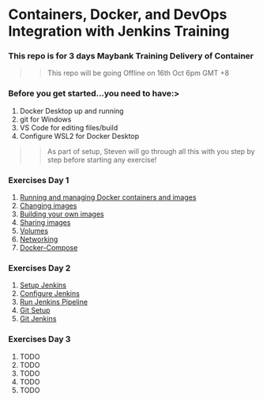 # Containers, Docker, and DevOps Integration with Jenkins Training
### This repo is for 3 days Maybank Training Delivery of Container
>> This repo will be going Offline on 16th Oct 6pm GMT +8

### Before you get started...you need to have:>

1. Docker Desktop up and running 
2. git for Windows
3. VS Code for editing files/build
4. Configure WSL2 for Docker Desktop
>> As part of setup, Steven will go through all this with you step by step before starting any exercise! 


### Exercises Day 1

1. [Running and managing Docker containers and images](https://github.com/stv707/container_labs/blob/main/exercises/day1/1-running_containers/README.md)
2. [Changing images](https://github.com/stv707/container_labs/blob/main/exercises/day1/2-changing_images/README.md)
3. [Building your own images](https://github.com/stv707/container_labs/blob/main/exercises/day1/3-building_images/README.md)
4. [Sharing images](https://github.com/stv707/container_labs/blob/main/exercises/day1/4-sharing_images/README.md)
5. [Volumes](https://github.com/stv707/container_labs/blob/main/exercises/day1/5-volumes/README.md)
6. [Networking](https://github.com/stv707/container_labs/blob/main/exercises/day1/6-networking/README.md)
7. [Docker-Compose](https://github.com/stv707/container_labs/blob/main/exercises/day1/7-docker-compose/README.md)

### Exercises Day 2
1. [Setup Jenkins](https://github.com/stv707/container_labs/blob/main/exercises/day2/1-setup-jenkins/README.md)
2. [Configure Jenkins](https://github.com/stv707/container_labs/blob/main/exercises/day2/2-configure-jenkins/README.md)
3. [Run Jenkins Pipeline](https://github.com/stv707/container_labs/blob/main/exercises/day2/3-run-jenkins-pipeline/README.md)
4. [Git Setup](https://github.com/stv707/container_labs/blob/main/exercises/day2/4-git-setup/README.md)
5. [Git Jenkins](https://github.com/stv707/container_labs/blob/main/exercises/day2/5-git-jenkins/README.md) 

### Exercises Day 3 
1. TODO
2. TODO
3. TODO
4. TODO
5. TODO
